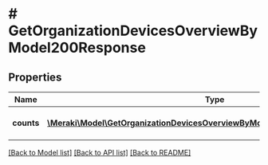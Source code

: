 # # GetOrganizationDevicesOverviewByModel200Response

## Properties

Name | Type | Description | Notes
------------ | ------------- | ------------- | -------------
**counts** | [**\Meraki\Model\GetOrganizationDevicesOverviewByModel200ResponseCountsInner[]**](GetOrganizationDevicesOverviewByModel200ResponseCountsInner.md) | Counts of devices per model | [optional]

[[Back to Model list]](../../README.md#models) [[Back to API list]](../../README.md#endpoints) [[Back to README]](../../README.md)
